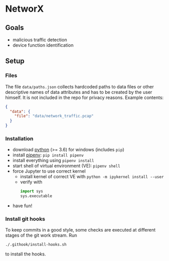 <!-- [![Build Status](https://travis-ci.org/cyber-fighters/SemantiX.svg?branch=master)](https://travis-ci.org/cyber-fighters/SemantiX) -->

# NetworX

## Goals
* malicious traffic detection
* device function identification

## Setup

### Files
The file `data/paths.json` collects hardcoded paths to data files or other descriptive names of data attributes and has to be created by the user himself. It is not included in the repo for privacy reasons. Example contents:
```json
{
  "data": {
    "file": "data/network_traffic.pcap"
  }
}

```

### Installation
* download [python](https://www.python.org/downloads/) (>= 3.6) for windows (includes `pip`)
* install [pipenv](https://pipenv.readthedocs.io): `pip install pipenv`
* install everything using `pipenv install`
* start shell of virtual environment (VE): `pipenv shell`
* force Jupyter to use correct kernel
	* install kernel of correct VE with `python -m ipykernel install --user`
	* verify with
		```python
		import sys
		sys.executable
		```
* have fun!
	
### Install git hooks
To keep commits in a good style, some checks are executed at different stages of the git work stream. Run
```shell
./.githook/install-hooks.sh
```
to install the hooks.

